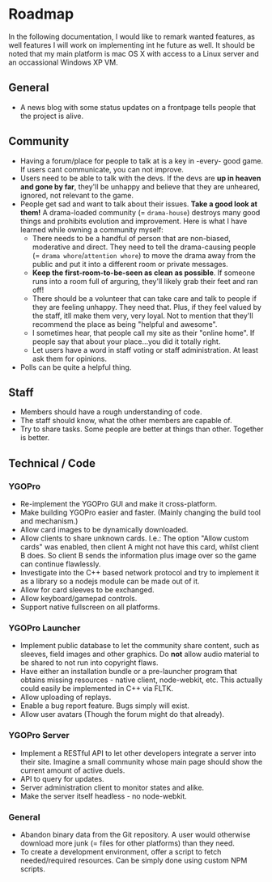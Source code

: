 # Roadmap

In the following documentation, I would like to remark wanted features, as well features I will work on implementing int he future as well. It should be noted that my main platform is mac OS X with access to a Linux server and an occassional Windows XP VM.

## General
- A news blog with some status updates on a frontpage tells people that the project is alive.

## Community
- Having a forum/place for people to talk at is a key in -every- good game. If users cant communicate, you can not improve.
- Users need to be able to talk with the devs. If the devs are __up in heaven and gone by far__, they'll be unhappy and believe that they are unheared, ignored, not relevant to the game.
- People get sad and want to talk about their issues. **Take a good look at them!** A drama-loaded community (= `drama-house`) destroys many good things and prohibits evolution and improvement. Here is what I have learned while owning a community myself:
    * There needs to be a handful of person that are non-biased, moderative and direct. They need to tell the drama-causing people (= `drama whore`/`attention whore`) to move the drama away from the public and put it into a different room or private messages.
    * **Keep the first-room-to-be-seen as clean as possible**. If someone runs into a room full of arguring, they'll likely grab their feet and ran off!
    * There should be a volunteer that can take care and talk to people if they are feeling unhappy. They need that. Plus, if they feel valued by the staff, itll make them very, very loyal. Not to mention that they'll recommend the place as being "helpful and awesome".
    * I sometimes hear, that people call my site as their "online home". If people say that about your place...you did it totally right.
    * Let users have a word in staff voting or staff administration. At least ask them for opinions.
- Polls can be quite a helpful thing.

## Staff
- Members should have a rough understanding of code.
- The staff should know, what the other members are capable of.
- Try to share tasks. Some people are better at things than other. Together is better.

## Technical / Code
### YGOPro
- Re-implement the YGOPro GUI and make it cross-platform.
- Make building YGOPro easier and faster. (Mainly changing the build tool and mechanism.)
- Allow card images to be dynamically downloaded.
- Allow clients to share unknown cards. I.e.: The option "Allow custom cards" was enabled, then client A might not have this card, whilst client B does. So client B sends the information plus image over so the game can continue flawlessly.
- Investigate into the C++ based network protocol and try to implement it as a library so a nodejs module can be made out of it.
- Allow for card sleeves to be exchanged.
- Allow keyboard/gamepad controls.
- Support native fullscreen on all platforms.

### YGOPro Launcher
- Implement public database to let the community share content, such as sleeves, field images and other graphics. Do __not__ allow audio material to be shared to not run into copyright flaws.
- Have either an installation bundle or a pre-launcher program that obtains missing resources - native client, node-webkit, etc. This actually could easily be implemented in C++ via FLTK.
- Allow uploading of replays.
- Enable a bug report feature. Bugs simply will exist.
- Allow user avatars (Though the forum might do that already).

### YGOPro Server
- Implement a RESTful API to let other developers integrate a server into their site. Imagine a small community whose main page should show the current amount of active duels.
- API to query for updates.
- Server administration client to monitor states and alike.
- Make the server itself headless - no node-webkit.

### General
- Abandon binary data from the Git repository. A user would otherwise download more junk (= files for other platforms) than they need.
- To create a development environment, offer a script to fetch needed/required resources. Can be simply done using custom NPM scripts.
